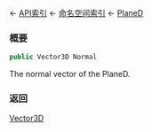 ← [API索引](Api-Index) ← [命名空间索引](Namespace-Index) ← [PlaneD](VRageMath.PlaneD)

### 概要

```csharp
public Vector3D Normal
```

The normal vector of the PlaneD.

### 返回

[Vector3D](VRageMath.Vector3D)

